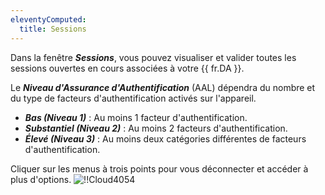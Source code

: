 ```yaml
---
eleventyComputed:
  title: Sessions
---
```

Dans la fenêtre ***Sessions***, vous pouvez visualiser et valider toutes les sessions ouvertes en cours associées à votre {{ fr.DA }}.

Le ***Niveau d'Assurance d'Authentification*** (AAL) dépendra du nombre et du type de facteurs d'authentification activés sur l'appareil.

* ***Bas (Niveau 1)*** : Au moins 1 facteur d'authentification.
* ***Substantiel (Niveau 2)*** : Au moins 2 facteurs d'authentification.
* ***Élevé (Niveau 3)*** : Au moins deux catégories différentes de facteurs d'authentification.

Cliquer sur les menus à trois points pour vous déconnecter et accéder à plus d'options.
![!!Cloud4054](https://cdnweb.devolutions.net/docs/fr/cloud/Cloud4054.png)


